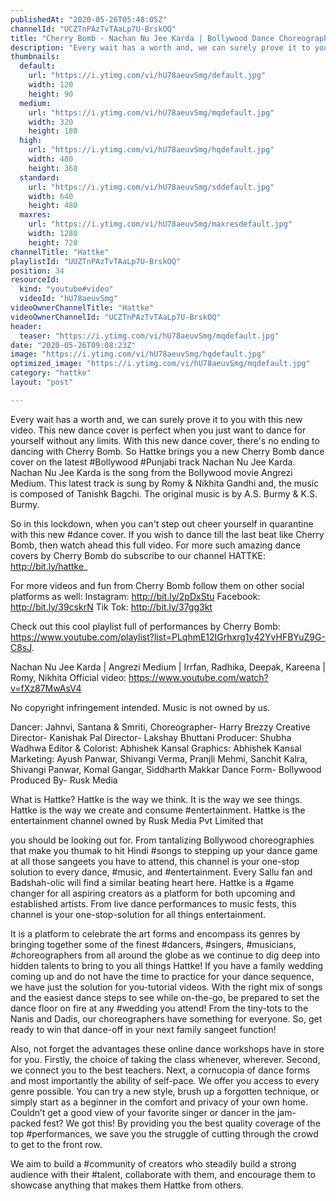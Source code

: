 ```yaml
---
publishedAt: "2020-05-26T05:48:05Z"
channelId: "UCZTnPAzTvTAaLp7U-BrskOQ"
title: "Cherry Bomb - Nachan Nu Jee Karda | Bollywood Dance Choreography | Hattke​"
description: "Every wait has a worth and, we can surely prove it to you with this new video. This new dance cover is perfect when you just want to dance for yourself without any limits. With this new dance cover, there's no ending to dancing with Cherry Bomb. So Hattke brings you a new Cherry Bomb dance cover on the latest #Bollywood #Punjabi track Nachan Nu Jee Karda. Nachan Nu Jee Karda is the song from the Bollywood movie Angrezi Medium. This latest track is sung by Romy & Nikhita Gandhi and, the music is composed of Tanishk Bagchi. The original music is by A.S. Burmy & K.S. Burmy.\n\nSo in this lockdown, when you can't step out cheer yourself in quarantine with this new #dance cover. If you wish to dance till the last beat like Cherry Bomb, then watch ahead this full video. For more such amazing dance covers by Cherry Bomb do subscribe to our channel HATTKE: http://bit.ly/hattke_\n\nFor more videos and fun from Cherry Bomb follow them on other social platforms as well: Instagram: http://bit.ly/2pDxStu \nFacebook: http://bit.ly/39cskrN \nTik Tok: http://bit.ly/37gg3kt\n\nCheck out this cool playlist full of performances by Cherry Bomb: https://www.youtube.com/playlist?list=PLqhmE12IGrhxrg1y42YvHFBYuZ9G-C8sJ.\n\nNachan Nu Jee Karda | Angrezi Medium | Irrfan, Radhika, Deepak, Kareena | Romy, Nikhita Official video: https://www.youtube.com/watch?v=fXz87MwAsV4\n\nNo copyright infringement intended. Music is not owned by us.\n\nDancer: Jahnvi, Santana & Smriti,\nChoreographer- Harry Brezzy\nCreative Director- Kanishak Pal\nDirector- Lakshay Bhuttani\nProducer: Shubha Wadhwa\nEditor & Colorist: Abhishek Kansal\nGraphics: Abhishek Kansal\nMarketing: Ayush Panwar, Shivangi Verma, Pranjli Mehmi, Sanchit Kalra, Shivangi Panwar, Komal Gangar, Siddharth Makkar\nDance Form- Bollywood\nProduced By- Rusk Media\n\nWhat is Hattke? Hattke is the way we think. It is the way we see things. Hattke is the way we create and consume #entertainment. Hattke is the entertainment channel owned by Rusk Media Pvt Limited that\n\nyou should be looking out for. From tantalizing Bollywood choreographies that make you thumak to hit Hindi #songs to stepping up your dance game at all those sangeets you have to attend, this channel is your one-stop solution to every dance, #music, and #entertainment. Every Sallu fan and Badshah-olic will find a similar beating heart here. Hattke is a #game changer for all aspiring creators as a platform for both upcoming and established artists. From live dance performances to music fests, this channel is your one-stop-solution for all things entertainment.\n\nIt is a platform to celebrate the art forms and encompass its genres by bringing together some of the finest #dancers, #singers, #musicians, #choreographers from all around the globe as we continue to dig deep into hidden talents to bring to you all things Hattke! If you have a family wedding coming up and do not have the time to practice for your dance sequence, we have just the solution for you-tutorial videos. With the right mix of songs and the easiest dance steps to see while on-the-go, be prepared to set the dance floor on fire at any #wedding you attend! From the tiny-tots to the Nanis and Dadis, our choreographers have something for everyone. So, get ready to win that dance-off in your next family sangeet function!\n\nAlso, not forget the advantages these online dance workshops have in store for you. Firstly, the choice of taking the class whenever, wherever. Second, we connect you to the best teachers. Next, a cornucopia of dance forms and most importantly the ability of self-pace. We offer you access to every genre possible. You can try a new style, brush up a forgotten technique, or simply start as a beginner in the comfort and privacy of your own home. Couldn’t get a good view of your favorite singer or dancer in the jam-packed fest? We got this! By providing you the best quality coverage of the top #performances, we save you the struggle of cutting through the crowd to get to the front row.\n\nWe aim to build a #community of creators who steadily build a strong audience with their #talent, collaborate with them, and encourage them to showcase anything that makes them Hattke from others."
thumbnails:
  default:
    url: "https://i.ytimg.com/vi/hU78aeuvSmg/default.jpg"
    width: 120
    height: 90
  medium:
    url: "https://i.ytimg.com/vi/hU78aeuvSmg/mqdefault.jpg"
    width: 320
    height: 180
  high:
    url: "https://i.ytimg.com/vi/hU78aeuvSmg/hqdefault.jpg"
    width: 480
    height: 360
  standard:
    url: "https://i.ytimg.com/vi/hU78aeuvSmg/sddefault.jpg"
    width: 640
    height: 480
  maxres:
    url: "https://i.ytimg.com/vi/hU78aeuvSmg/maxresdefault.jpg"
    width: 1280
    height: 720
channelTitle: "Hattke"
playlistId: "UUZTnPAzTvTAaLp7U-BrskOQ"
position: 34
resourceId:
  kind: "youtube#video"
  videoId: "hU78aeuvSmg"
videoOwnerChannelTitle: "Hattke"
videoOwnerChannelId: "UCZTnPAzTvTAaLp7U-BrskOQ"
header:
  teaser: "https://i.ytimg.com/vi/hU78aeuvSmg/mqdefault.jpg"
date: "2020-05-26T09:08:23Z"
image: "https://i.ytimg.com/vi/hU78aeuvSmg/hqdefault.jpg"
optimized_image: "https://i.ytimg.com/vi/hU78aeuvSmg/mqdefault.jpg"
category: "hattke"
layout: "post"

---
```

Every wait has a worth and, we can surely prove it to you with this new video. This new dance cover is perfect when you just want to dance for yourself without any limits. With this new dance cover, there's no ending to dancing with Cherry Bomb. So Hattke brings you a new Cherry Bomb dance cover on the latest #Bollywood #Punjabi track Nachan Nu Jee Karda. Nachan Nu Jee Karda is the song from the Bollywood movie Angrezi Medium. This latest track is sung by Romy & Nikhita Gandhi and, the music is composed of Tanishk Bagchi. The original music is by A.S. Burmy & K.S. Burmy.

So in this lockdown, when you can't step out cheer yourself in quarantine with this new #dance cover. If you wish to dance till the last beat like Cherry Bomb, then watch ahead this full video. For more such amazing dance covers by Cherry Bomb do subscribe to our channel HATTKE: http://bit.ly/hattke_

For more videos and fun from Cherry Bomb follow them on other social platforms as well: Instagram: http://bit.ly/2pDxStu 
Facebook: http://bit.ly/39cskrN 
Tik Tok: http://bit.ly/37gg3kt

Check out this cool playlist full of performances by Cherry Bomb: https://www.youtube.com/playlist?list=PLqhmE12IGrhxrg1y42YvHFBYuZ9G-C8sJ.

Nachan Nu Jee Karda | Angrezi Medium | Irrfan, Radhika, Deepak, Kareena | Romy, Nikhita Official video: https://www.youtube.com/watch?v=fXz87MwAsV4

No copyright infringement intended. Music is not owned by us.

Dancer: Jahnvi, Santana & Smriti,
Choreographer- Harry Brezzy
Creative Director- Kanishak Pal
Director- Lakshay Bhuttani
Producer: Shubha Wadhwa
Editor & Colorist: Abhishek Kansal
Graphics: Abhishek Kansal
Marketing: Ayush Panwar, Shivangi Verma, Pranjli Mehmi, Sanchit Kalra, Shivangi Panwar, Komal Gangar, Siddharth Makkar
Dance Form- Bollywood
Produced By- Rusk Media

What is Hattke? Hattke is the way we think. It is the way we see things. Hattke is the way we create and consume #entertainment. Hattke is the entertainment channel owned by Rusk Media Pvt Limited that

you should be looking out for. From tantalizing Bollywood choreographies that make you thumak to hit Hindi #songs to stepping up your dance game at all those sangeets you have to attend, this channel is your one-stop solution to every dance, #music, and #entertainment. Every Sallu fan and Badshah-olic will find a similar beating heart here. Hattke is a #game changer for all aspiring creators as a platform for both upcoming and established artists. From live dance performances to music fests, this channel is your one-stop-solution for all things entertainment.

It is a platform to celebrate the art forms and encompass its genres by bringing together some of the finest #dancers, #singers, #musicians, #choreographers from all around the globe as we continue to dig deep into hidden talents to bring to you all things Hattke! If you have a family wedding coming up and do not have the time to practice for your dance sequence, we have just the solution for you-tutorial videos. With the right mix of songs and the easiest dance steps to see while on-the-go, be prepared to set the dance floor on fire at any #wedding you attend! From the tiny-tots to the Nanis and Dadis, our choreographers have something for everyone. So, get ready to win that dance-off in your next family sangeet function!

Also, not forget the advantages these online dance workshops have in store for you. Firstly, the choice of taking the class whenever, wherever. Second, we connect you to the best teachers. Next, a cornucopia of dance forms and most importantly the ability of self-pace. We offer you access to every genre possible. You can try a new style, brush up a forgotten technique, or simply start as a beginner in the comfort and privacy of your own home. Couldn’t get a good view of your favorite singer or dancer in the jam-packed fest? We got this! By providing you the best quality coverage of the top #performances, we save you the struggle of cutting through the crowd to get to the front row.

We aim to build a #community of creators who steadily build a strong audience with their #talent, collaborate with them, and encourage them to showcase anything that makes them Hattke from others.